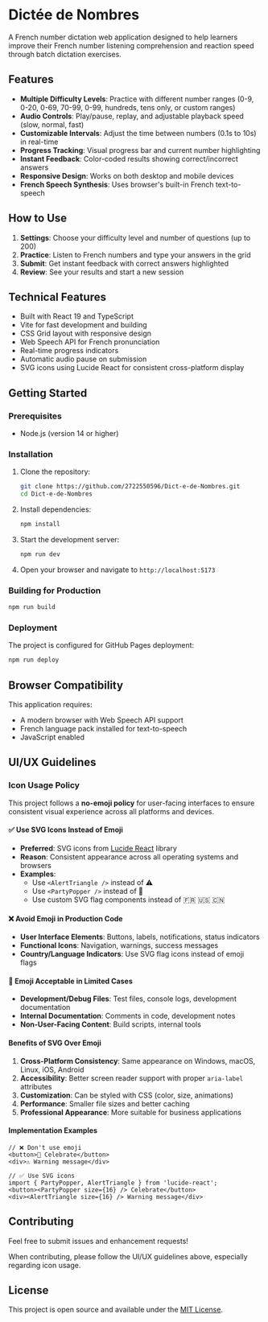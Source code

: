 # Dictée de Nombres

A French number dictation web application designed to help learners improve their French number listening comprehension and reaction speed through batch dictation exercises.

## Features

- **Multiple Difficulty Levels**: Practice with different number ranges (0-9, 0-20, 0-69, 70-99, 0-99, hundreds, tens only, or custom ranges)
- **Audio Controls**: Play/pause, replay, and adjustable playback speed (slow, normal, fast)
- **Customizable Intervals**: Adjust the time between numbers (0.1s to 10s) in real-time
- **Progress Tracking**: Visual progress bar and current number highlighting
- **Instant Feedback**: Color-coded results showing correct/incorrect answers
- **Responsive Design**: Works on both desktop and mobile devices
- **French Speech Synthesis**: Uses browser's built-in French text-to-speech

## How to Use

1. **Settings**: Choose your difficulty level and number of questions (up to 200)
2. **Practice**: Listen to French numbers and type your answers in the grid
3. **Submit**: Get instant feedback with correct answers highlighted
4. **Review**: See your results and start a new session

## Technical Features

- Built with React 19 and TypeScript
- Vite for fast development and building
- CSS Grid layout with responsive design
- Web Speech API for French pronunciation
- Real-time progress indicators
- Automatic audio pause on submission
- SVG icons using Lucide React for consistent cross-platform display

## Getting Started

### Prerequisites
- Node.js (version 14 or higher)

### Installation

1. Clone the repository:
   ```bash
   git clone https://github.com/2722550596/Dict-e-de-Nombres.git
   cd Dict-e-de-Nombres
   ```

2. Install dependencies:
   ```bash
   npm install
   ```

3. Start the development server:
   ```bash
   npm run dev
   ```

4. Open your browser and navigate to `http://localhost:5173`

### Building for Production

```bash
npm run build
```

### Deployment

The project is configured for GitHub Pages deployment:

```bash
npm run deploy
```

## Browser Compatibility

This application requires:
- A modern browser with Web Speech API support
- French language pack installed for text-to-speech
- JavaScript enabled

## UI/UX Guidelines

### Icon Usage Policy

This project follows a **no-emoji policy** for user-facing interfaces to ensure consistent visual experience across all platforms and devices.

#### ✅ **Use SVG Icons Instead of Emoji**

- **Preferred**: SVG icons from [Lucide React](https://lucide.dev/) library
- **Reason**: Consistent appearance across all operating systems and browsers
- **Examples**:
  - Use `<AlertTriangle />` instead of ⚠️
  - Use `<PartyPopper />` instead of 🎉
  - Use custom SVG flag components instead of 🇫🇷 🇺🇸 🇨🇳

#### ❌ **Avoid Emoji in Production Code**

- **User Interface Elements**: Buttons, labels, notifications, status indicators
- **Functional Icons**: Navigation, warnings, success messages
- **Country/Language Indicators**: Use SVG flag icons instead of emoji flags

#### 🔶 **Emoji Acceptable in Limited Cases**

- **Development/Debug Files**: Test files, console logs, development documentation
- **Internal Documentation**: Comments in code, development notes
- **Non-User-Facing Content**: Build scripts, internal tools

#### **Benefits of SVG Over Emoji**

1. **Cross-Platform Consistency**: Same appearance on Windows, macOS, Linux, iOS, Android
2. **Accessibility**: Better screen reader support with proper `aria-label` attributes
3. **Customization**: Can be styled with CSS (color, size, animations)
4. **Performance**: Smaller file sizes and better caching
5. **Professional Appearance**: More suitable for business applications

#### **Implementation Examples**

```tsx
// ❌ Don't use emoji
<button>🎉 Celebrate</button>
<div>⚠️ Warning message</div>

// ✅ Use SVG icons
import { PartyPopper, AlertTriangle } from 'lucide-react';
<button><PartyPopper size={16} /> Celebrate</button>
<div><AlertTriangle size={16} /> Warning message</div>
```

## Contributing

Feel free to submit issues and enhancement requests!

When contributing, please follow the UI/UX guidelines above, especially regarding icon usage.

## License

This project is open source and available under the [MIT License](LICENSE).
